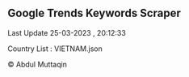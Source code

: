 

## Google Trends Keywords Scraper 
 
Last Update 25-03-2023 , 20:12:33

Country List :
VIETNAM.json



© Abdul Muttaqin 
